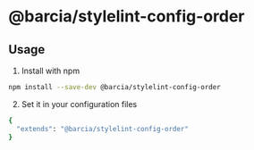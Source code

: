 # @barcia/stylelint-config-order


## Usage
1. Install with npm
```bash
npm install --save-dev @barcia/stylelint-config-order
```

2. Set it in your configuration files
```bash
{
  "extends": "@barcia/stylelint-config-order"
}
```
